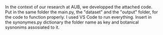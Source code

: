 In the context of our research at AUB, we developped the attached code. Put in the same folder the main.py, the "dataset" and the "output" folder, for the code to function properly. I used VS Code to run everything.
Insert in the synonymes.py dictionary the folder name as key and botanical sysnonims assosiated to it.

